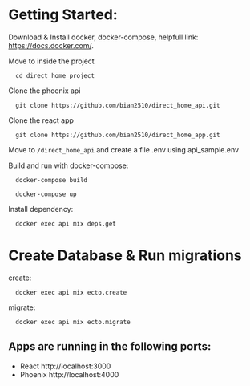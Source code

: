 # Getting Started:

Download & Install docker, docker-compose, helpfull link: https://docs.docker.com/.

Move to inside the project

```
  cd direct_home_project
```

Clone the phoenix api

```
  git clone https://github.com/bian2510/direct_home_api.git
```

Clone the react app

```
  git clone https://github.com/bian2510/direct_home_app.git
```

Move to `/direct_home_api` and create a file .env using api_sample.env

Build and run with docker-compose:

```
  docker-compose build
```
```
  docker-compose up
```

Install dependency:
```
  docker exec api mix deps.get
```


# Create Database & Run migrations
create:
```
  docker exec api mix ecto.create
```

migrate:
```
  docker exec api mix ecto.migrate
```

## Apps are running in the following ports:

- React http://localhost:3000
- Phoenix http://localhost:4000
